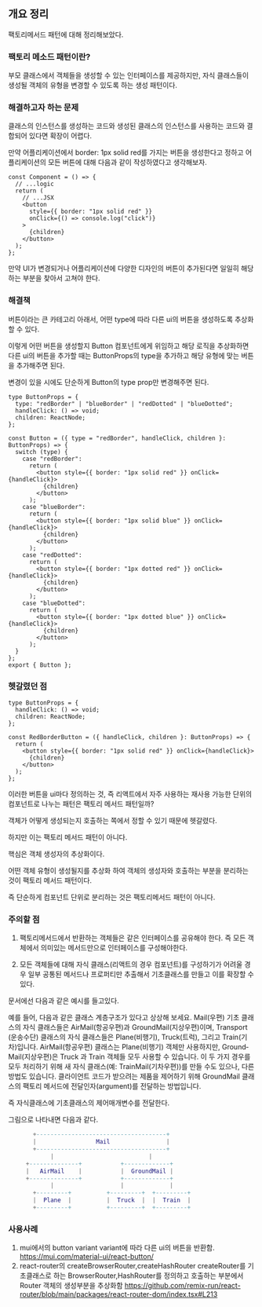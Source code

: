 ## 개요 정리

팩토리메서드 패턴에 대해 정리해보았다.

### 팩토리 메소드 패턴이란?

부모 클래스에서 객체들을 생성할 수 있는 인터페이스를 제공하지만, 자식 클래스들이 생성될 객체의 유형을 변경할 수 있도록 하는 생성 패턴이다.

### 해결하고자 하는 문제

클래스의 인스턴스를 생성하는 코드와 생성된 클래스의 인스턴스를 사용하는 코드와 결합되어 있다면 확장이 어렵다.

만약 어플리케이션에서 border: 1px solid red를 가지는 버튼을 생성한다고 정하고 어플리케이션의 모든 버튼에 대해 다음과 같이 작성하였다고 생각해보자.

```tsx
const Component = () => {
  // ...logic
  return (
    // ...JSX
    <button
      style={{ border: "1px solid red" }}
      onClick={() => console.log("click")}
    >
      {children}
    </button>
  );
};
```

만약 UI가 변경되거나 어플리케이션에 다양한 디자인의 버튼이 추가된다면 일일히 해당하는 부분을 찾아서 고쳐야 한다.

### 해결책

버튼이라는 큰 카테고리 아래서, 어떤 type에 따라 다른 ui의 버튼을 생성하도록 추상화할 수 있다.

이렇게 어떤 버튼을 생성할지 Button 컴포넌트에게 위임하고 해당 로직을 추상화하면 다른 ui의 버튼을 추가할 때는 ButtonProps의 type을 추가하고 해당 유형에 맞는 버튼을 추가해주면 된다.

변경이 있을 시에도 단순하게 Button의 type prop만 변경해주면 된다.

```tsx
type ButtonProps = {
  type: "redBorder" | "blueBorder" | "redDotted" | "blueDotted";
  handleClick: () => void;
  children: ReactNode;
};

const Button = ({ type = "redBorder", handleClick, children }: ButtonProps) => {
  switch (type) {
    case "redBorder":
      return (
        <button style={{ border: "1px solid red" }} onClick={handleClick}>
          {children}
        </button>
      );
    case "blueBorder":
      return (
        <button style={{ border: "1px solid blue" }} onClick={handleClick}>
          {children}
        </button>
      );
    case "redDotted":
      return (
        <button style={{ border: "1px dotted red" }} onClick={handleClick}>
          {children}
        </button>
      );
    case "blueDotted":
      return (
        <button style={{ border: "1px dotted blue" }} onClick={handleClick}>
          {children}
        </button>
      );
  }
};
export { Button };
```

### 헷갈렸던 점

```tsx
type ButtonProps = {
  handleClick: () => void;
  children: ReactNode;
};

const RedBorderButton = ({ handleClick, children }: ButtonProps) => {
  return (
    <button style={{ border: "1px solid red" }} onClick={handleClick}>
      {children}
    </button>
  );
};
```

이러한 버튼을 ui마다 정의하는 것, 즉 리액트에서 자주 사용하는 재사용 가능한 단위의 컴포넌트로 나누는 패턴은 팩토리 메서드 패턴일까?

객체가 어떻게 생성되는지 호출하는 쪽에서 정할 수 있기 때문에 헷갈렸다.

하지만 이는 팩토리 메서드 패턴이 아니다.

핵심은 객체 생성자의 추상화이다.

어떤 객체 유형이 생성될지를 추상화 하여 객체의 생성자와 호출하는 부분을 분리하는 것이 팩토리 메서드 패턴이다.

즉 단순하게 컴포넌트 단위로 분리하는 것은 팩토리메서드 패턴이 아니다.

### 주의할 점

1. 팩토리메서드에서 반환하는 객체들은 같은 인터페이스를 공유해야 한다. 즉 모든 객체에서 의미있는 메서드만으로 인터페이스를 구성해야한다.

2. 모든 객체들에 대해 자식 클래스(리액트의 경우 컴포넌트)를 구성하기가 어려울 경우 일부 공통된 메서드나 프로퍼티만 추출해서 기초클래스를 만들고 이를 확장할 수 있다.

문서에선 다음과 같은 예시를 들고있다.

예를 들어, 다음과 같은 클래스 계층구조가 있다고 상상해 보세요. Mail​(우편) 기초 클래스의 자식 클래스들은 Air­Mail​(항공우편)​과 Ground­Mail​(지상우편)​이며, Transport​(운송수단) 클래스의 자식 클래스들은 Plane​(비행기), Truck​(트럭), 그리고 Train​(기차)​입니다. Air­Mail​(항공우편) 클래스는 Plane​(비행기) 객체만 사용하지만, Ground­Mail​(지상우편)​은 Truck 과 Train 객체들 모두 사용할 수 있습니다. 이 두 가지 경우를 모두 처리하기 위해 새 자식 클래스​(예: Train­Mail​(기차우편))​를 만들 수도 있으나, 다른 방법도 있습니다. 클라이언트 코드가 받으려는 제품을 제어하기 위해 Ground­Mail 클래스의 팩토리 메서드에 전달인자​(argument)​를 전달하는 방법입니다.

즉 자식클래스에 기초클래스의 제어매개변수를 전달한다.

그림으로 나타내면 다음과 같다.

```lua
       +-------------------------------------+
       |                 Mail                |
       +-------------------------------------+
            |                           |
     +--------------+           +-------------+
     |   AirMail    |           |  GroundMail |
     +--------------+           +-------------+
            |                   |             |
       +---------+          +---------+  +---------+
       |  Plane  |          |  Truck  |  |  Train  |
       +---------+          +---------+  +---------+
```

### 사용사례

1. mui에서의 button variant
   variant에 따라 다른 ui의 버튼을 반환함.
   https://mui.com/material-ui/react-button/
2. react-router의 createBrowserRouter,createHashRouter
   createRouter를 기초클래스로 하는 BrowserRouter,HashRouter를 정의하고 호출하는 부분에서 Router 객체의 생성부분을 추상화함
   https://github.com/remix-run/react-router/blob/main/packages/react-router-dom/index.tsx#L213
